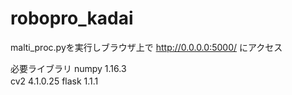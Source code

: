# robopro_kadai
malti_proc.pyを実行しブラウザ上で http://0.0.0.0:5000/ にアクセス

必要ライブラリ
numpy 1.16.3  
cv2 4.1.0.25 
flask 1.1.1 　　
